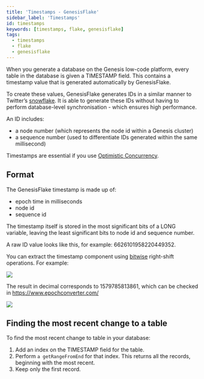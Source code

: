 ```yaml
---
title: 'Timestamps - GenesisFlake'
sidebar_label: 'Timestamps'
id: timestamps
keywords: [timestamps, flake, genesisflake]
tags:
  - timestamps
  - flake
  - genesisflake
---
```


When you generate a database on the Genesis low-code platform, every table in the database is given a TIMESTAMP field. This contains a timestamp value that is generated automatically by GenesisFlake.

To create these values, GenesisFlake generates IDs in a similar manner to Twitter’s [snowflake](https://developer.twitter.com/en/docs/basics/twitter-ids). It is able to generate these IDs without having to perform database-level synchronisation - which ensures high performance. 

An ID includes:

- a node number (which represents the node id within a Genesis cluster)
- a sequence number (used to differentiate IDs generated within the same millisecond)

Timestamps are essential if you use [Optimistic Concurrency](../../database-concepts/optimistic-concurrency).

## Format
The GenesisFlake timestamp is made up of: 

- epoch time in milliseconds
- node id
- sequence id 

The timestamp itself is stored in the most significant bits of a LONG variable, leaving the least significant bits to node id and sequence number. 

A raw ID value looks like this, for example: 6626101958220449352.

You can extract the timestamp component using [bitwise](https://miniwebtool.com/bitwise-calculator/bit-shift/) right-shift operations. For example:

![](/img/bitwise.png)

The result in decimal corresponds to 1579785813861, which can be checked in https://www.epochconverter.com/

![](/img/epoch.png)

## Finding the most recent change to a table
To find the most recent change to table in your database:

1. Add an index on the TIMESTAMP field for the table.
2. Perform `a getRangeFromEnd` for that index. This returns all the records, beginning with the most recent.
3. Keep only the first record.

